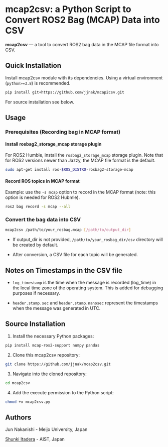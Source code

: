# mcap2csv: a Python Script to Convert ROS2 Bag (MCAP) Data into CSV
**mcap2csv** — a tool to convert ROS2 bag data in the MCAP file format into CSV.


## Quick Installation

Install mcap2csv module with its dependencies. Using a virtual environment (`python>=3.8`) is recommended.
```bash
pip install git+https://github.com/jjnak/mcap2csv.git
```
For source installation see below.

## Usage
### Prerequisites (Recording bag in MCAP format)

#### Install rosbag2_storage_mcap storage plugin
For ROS2 Humble, install the `rosbag2_storage_mcap` storage plugin. Note that for ROS2 versions newer than Jazzy, the MCAP file format is the default. 

```bash
sudo apt-get install ros-$ROS_DISTRO-rosbag2-storage-mcap
```

#### Record ROS topics in MCAP format
Example: use the `-s mcap` option to record in the MCAP format (note: this option is needed for ROS2 Hubmle).
```bash
ros2 bag record -s mcap --all
```

### Convert the bag data into CSV

```bash
mcap2csv /path/to/your_rosbag.mcap [/path/to/output_dir]
```
* If output_dir is not provided, `/path/to/your_rosbag_dir/csv` directory will be created by default. 

* After conversion, a CSV file for each topic will be generated.

## Notes on Timestamps in the CSV file
* `log_timestamp` is the time when the message is recorded (log_time) in the local time zone of the operating system. This is added for debugging purposes if necessary.

* `header.stamp.sec` and `header.stamp.nanosec` represent the timestamps when the message was generated in UTC.

## Source Installation

1. Install the necessary Python packages:
```bash
pip install mcap-ros2-support numpy pandas
```

2. Clone this mcap2csv repository:
```bash
git clone https://github.com/jjnak/mcap2csv.git
```
3. Navigate into the cloned repository:
```bash
cd mcap2csv
```

4. Add the execute permission to the Python script:
```bash
chmod +x mcap2csv.py
```

## Authors
Jun Nakanishi - Meijo University, Japan

[Shunki Itadera](https://itadera.github.io/) - AIST, Japan 
